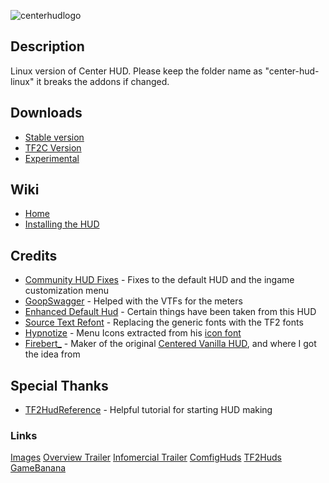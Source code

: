 ![centerhudlogo](https://github.com/Eerorri/center-hud/assets/97610612/6b637874-0b04-4d00-95e2-116845c3dc72)

## Description
Linux version of Center HUD. Please keep the folder name as "center-hud-linux" it breaks the addons if changed.

## Downloads
- [Stable version](https://github.com/Eerorri/center-hud/releases)
- [TF2C Version](https://github.com/Eerorri/center-hud/tree/tf2c)
- [Experimental](https://github.com/Eerorri/center-hud/archive/refs/heads/linux.zip)

## Wiki
- [Home](https://github.com/Eerorri/center-hud/wiki)
- [Installing the HUD](https://github.com/Eerorri/center-hud/wiki/Installing-the-HUD)


## Credits
- [Community HUD Fixes](https://github.com/CriticalFlaw/TF2HUD.Fixes) - Fixes to the default HUD and the ingame customization menu
- [GoopSwagger](https://gamebanana.com/members/1672887) - Helped with the VTFs for the meters
- [Enhanced Default Hud](https://gamebanana.com/mods/385807) - Certain things have been taken from this HUD
- [Source Text Refont](https://gamebanana.com/mods/314848) - Replacing the generic fonts with the TF2 fonts
- [Hypnotize](https://github.com/Hypnootize) - Menu Icons extracted from his [icon font](https://github.com/Hypnootize/TF2-HUD-Icons)
- [Firebert_](https://gamebanana.com/mods/316578) - Maker of the original [Centered Vanilla HUD](https://gamebanana.com/mods/316578), and where I got the idea from

## Special Thanks
- [TF2HudReference](https://github.com/JarateKing/TF2-Hud-Reference) - Helpful tutorial for starting HUD making

### Links
  [Images](https://imgur.com/a/0rIwB00)  [Overview Trailer](https://youtu.be/x7PHVyhndsc)  [Infomercial Trailer](https://youtu.be/G39x7-gmCzU)  [ComfigHuds](https://comfig.app/huds/page/center-hud/)  [TF2Huds](https://tf2huds.dev/hud/Center-Hud)  [GameBanana](https://gamebanana.com/mods/485626)
